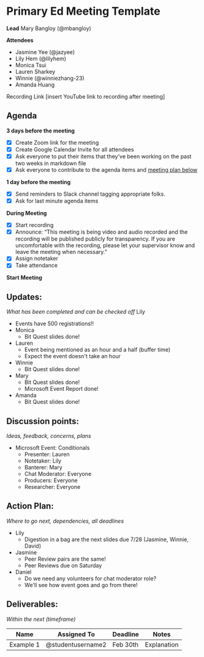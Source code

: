 # Primary Ed Meeting Template
**Lead**
Mary Bangloy (@mbangloy) 

**Attendees**
* Jasmine Yee (@jazyee)
* Lily Hem (@lilyhem)
* Monica Tsui
* Lauren Sharkey
* Winnie (@winniezhang-23)
* Amanda Huang

Recording Link
[insert YouTube link to recording after meeting]

## Agenda
**3 days before the meeting**
- [X] Create Zoom link for the meeting
- [X] Create Google Calendar Invite for all attendees
- [X] Ask everyone to put their items that they've been working on the past two weeks in markdown file
- [X] Ask everyone to contribute to the agenda items and [meeting plan below](https://github.com/shreyagupta98/people/blob/master/meeting_template.md#updates)

**1 day before the meeting**
- [X] Send reminders to Slack channel tagging appropriate folks. 
- [X] Ask for last minute agenda items

**During Meeting**
- [X] Start recording
- [X] Announce:
“This meeting is being video and audio recorded and the recording will be published publicly for transparency. If you are uncomfortable with the recording, please let your supervisor know and leave the meeting when necessary.”
- [X] Assign notetaker
- [X] Take attendance

**Start Meeting**

## Updates:
*What has been completed and can be checked off*
Lily
  * Events have 500 registrations!!
* Monica
  * Bit Quest slides done!
* Lauren
  * Event being mentioned as an hour and a half (buffer time)
  * Expect the event doesn't take an hour
* Winnie
  * Bit Quest slides done!
* Mary
  * Bit Quest slides done!
  * Microsoft Event Report done!
* Amanda
  * Bit Quest slides done!

## Discussion points:
*Ideas, feedback, concerns, plans*
* Microsoft Event: Conditionals
  * Presenter: Lauren
  * Notetaker: Lily
  * Banterer: Mary
  * Chat Moderator: Everyone
  * Producers: Everyone
  * Researcher: Everyone
  
## Action Plan:
*Where to go next, dependencies, all deadlines*
* Lily
  * Digestion in a bag are the next slides due 7/28 (Jasmine, Winnie, David)
* Jasmine
  * Peer Review pairs are the same!
  * Peer Reviews due on Saturday
* Daniel
  * Do we need any volunteers for chat moderator role?
  * We'll see how event goes and go from there!
## Deliverables:
*Within the next (timeframe)*

Name  | Assigned To | Deadline | Notes
------|-------------|----------|------
Example 1 | @studentusername2 | Feb 30th | Explanation
